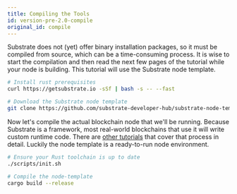 ```yaml
---
title: Compiling the Tools
id: version-pre-2.0-compile
original_id: compile
---
```


Substrate does not (yet) offer binary installation packages, so it must be compiled from source, which can be a time-consuming process. It is wise to start the compilation and then read the next few pages of the tutorial while your node is building. This tutorial will use the Substrate node template.

```bash
# Install rust prerequisites
curl https://getsubstrate.io -sSf | bash -s -- --fast

# Download the Substrate node template
git clone https://github.com/substrate-developer-hub/substrate-node-template.git
```


Now let's compile the actual blockchain node that we'll be running. Because Substrate is a framework, most real-world blockchains that use it will write custom runtime code. There are [other tutorials](/tutorials) that cover that process in detail. Luckily the node template is a ready-to-run node environment.

```bash
# Ensure your Rust toolchain is up to date
./scripts/init.sh

# Compile the node-template
cargo build --release
```
